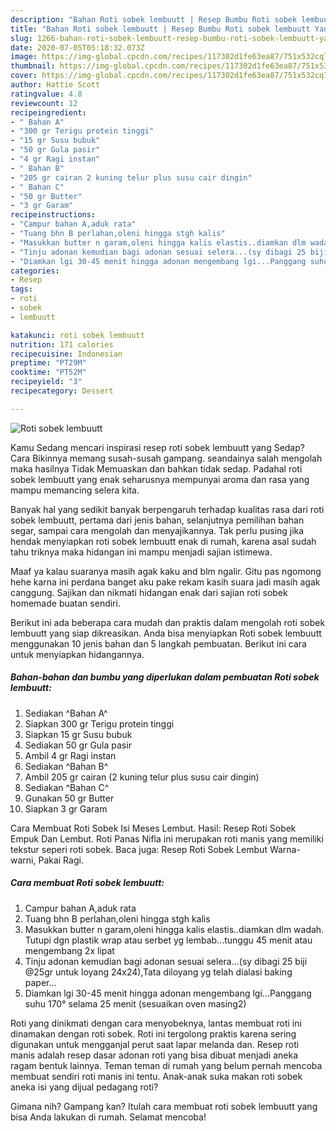 ```yaml
---
description: "Bahan Roti sobek lembuutt | Resep Bumbu Roti sobek lembuutt Yang Sempurna"
title: "Bahan Roti sobek lembuutt | Resep Bumbu Roti sobek lembuutt Yang Sempurna"
slug: 1266-bahan-roti-sobek-lembuutt-resep-bumbu-roti-sobek-lembuutt-yang-sempurna
date: 2020-07-05T05:18:32.073Z
image: https://img-global.cpcdn.com/recipes/117302d1fe63ea87/751x532cq70/roti-sobek-lembuutt-foto-resep-utama.jpg
thumbnail: https://img-global.cpcdn.com/recipes/117302d1fe63ea87/751x532cq70/roti-sobek-lembuutt-foto-resep-utama.jpg
cover: https://img-global.cpcdn.com/recipes/117302d1fe63ea87/751x532cq70/roti-sobek-lembuutt-foto-resep-utama.jpg
author: Hattie Scott
ratingvalue: 4.8
reviewcount: 12
recipeingredient:
- " Bahan A"
- "300 gr Terigu protein tinggi"
- "15 gr Susu bubuk"
- "50 gr Gula pasir"
- "4 gr Ragi instan"
- " Bahan B"
- "205 gr cairan 2 kuning telur plus susu cair dingin"
- " Bahan C"
- "50 gr Butter"
- "3 gr Garam"
recipeinstructions:
- "Campur bahan A,aduk rata"
- "Tuang bhn B perlahan,oleni hingga stgh kalis"
- "Masukkan butter n garam,oleni hingga kalis elastis..diamkan dlm wadah. Tutupi dgn plastik wrap atau serbet yg lembab...tunggu 45 menit atau mengembang 2x lipat"
- "Tinju adonan kemudian bagi adonan sesuai selera...(sy dibagi 25 biji @25gr untuk loyang 24x24),Tata diloyang yg telah dialasi baking paper..."
- "Diamkan lgi 30-45 menit hingga adonan mengembang lgi...Panggang suhu 170° selama 25 menit (sesuaikan oven masing2)"
categories:
- Resep
tags:
- roti
- sobek
- lembuutt

katakunci: roti sobek lembuutt 
nutrition: 171 calories
recipecuisine: Indonesian
preptime: "PT29M"
cooktime: "PT52M"
recipeyield: "3"
recipecategory: Dessert

---
```



![Roti sobek lembuutt](https://img-global.cpcdn.com/recipes/117302d1fe63ea87/751x532cq70/roti-sobek-lembuutt-foto-resep-utama.jpg)

Kamu Sedang mencari inspirasi resep roti sobek lembuutt yang Sedap? Cara Bikinnya memang susah-susah gampang. seandainya salah mengolah maka hasilnya Tidak Memuaskan dan bahkan tidak sedap. Padahal roti sobek lembuutt yang enak seharusnya mempunyai aroma dan rasa yang mampu memancing selera kita.

Banyak hal yang sedikit banyak berpengaruh terhadap kualitas rasa dari roti sobek lembuutt, pertama dari jenis bahan, selanjutnya pemilihan bahan segar, sampai cara mengolah dan menyajikannya. Tak perlu pusing jika hendak menyiapkan roti sobek lembuutt enak di rumah, karena asal sudah tahu triknya maka hidangan ini mampu menjadi sajian istimewa.

Maaf ya kalau suaranya masih agak kaku and blm ngalir. Gitu pas ngomong hehe karna ini perdana banget aku pake rekam kasih suara jadi masih agak canggung. Sajikan dan nikmati hidangan enak dari sajian roti sobek homemade buatan sendiri.


Berikut ini ada beberapa cara mudah dan praktis dalam mengolah roti sobek lembuutt yang siap dikreasikan. Anda bisa menyiapkan Roti sobek lembuutt menggunakan 10 jenis bahan dan 5 langkah pembuatan. Berikut ini cara untuk menyiapkan hidangannya.

<!--inarticleads1-->

##### Bahan-bahan dan bumbu yang diperlukan dalam pembuatan Roti sobek lembuutt:

1. Sediakan  ^Bahan A^
1. Siapkan 300 gr Terigu protein tinggi
1. Siapkan 15 gr Susu bubuk
1. Sediakan 50 gr Gula pasir
1. Ambil 4 gr Ragi instan
1. Sediakan  ^Bahan B^
1. Ambil 205 gr cairan (2 kuning telur plus susu cair dingin)
1. Sediakan  ^Bahan C^
1. Gunakan 50 gr Butter
1. Siapkan 3 gr Garam


Cara Membuat Roti Sobek Isi Meses Lembut. Hasil: Resep Roti Sobek Empuk Dan Lembut. Roti Panas Nifla ini merupakan roti manis yang memiliki tekstur seperi roti sobek. Baca juga: Resep Roti Sobek Lembut Warna-warni, Pakai Ragi. 

<!--inarticleads2-->

##### Cara membuat Roti sobek lembuutt:

1. Campur bahan A,aduk rata
1. Tuang bhn B perlahan,oleni hingga stgh kalis
1. Masukkan butter n garam,oleni hingga kalis elastis..diamkan dlm wadah. Tutupi dgn plastik wrap atau serbet yg lembab...tunggu 45 menit atau mengembang 2x lipat
1. Tinju adonan kemudian bagi adonan sesuai selera...(sy dibagi 25 biji @25gr untuk loyang 24x24),Tata diloyang yg telah dialasi baking paper...
1. Diamkan lgi 30-45 menit hingga adonan mengembang lgi...Panggang suhu 170° selama 25 menit (sesuaikan oven masing2)


Roti yang dinikmati dengan cara menyobeknya, lantas membuat roti ini dinamakan dengan roti sobek. Roti ini tergolong praktis karena sering digunakan untuk mengganjal perut saat lapar melanda dan. Resep roti manis adalah resep dasar adonan roti yang bisa dibuat menjadi aneka ragam bentuk lainnya. Teman teman di rumah yang belum pernah mencoba membuat sendiri roti manis ini tentu. Anak-anak suka makan roti sobek aneka isi yang dijual pedagang roti? 

Gimana nih? Gampang kan? Itulah cara membuat roti sobek lembuutt yang bisa Anda lakukan di rumah. Selamat mencoba!
